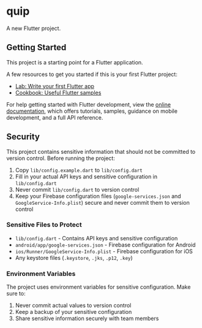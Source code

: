 # quip

A new Flutter project.

## Getting Started

This project is a starting point for a Flutter application.

A few resources to get you started if this is your first Flutter project:

- [Lab: Write your first Flutter app](https://docs.flutter.dev/get-started/codelab)
- [Cookbook: Useful Flutter samples](https://docs.flutter.dev/cookbook)

For help getting started with Flutter development, view the
[online documentation](https://docs.flutter.dev/), which offers tutorials,
samples, guidance on mobile development, and a full API reference.

## Security

This project contains sensitive information that should not be committed to version control. Before running the project:

1. Copy `lib/config.example.dart` to `lib/config.dart`
2. Fill in your actual API keys and sensitive configuration in `lib/config.dart`
3. Never commit `lib/config.dart` to version control
4. Keep your Firebase configuration files (`google-services.json` and `GoogleService-Info.plist`) secure and never commit them to version control

### Sensitive Files to Protect
- `lib/config.dart` - Contains API keys and sensitive configuration
- `android/app/google-services.json` - Firebase configuration for Android
- `ios/Runner/GoogleService-Info.plist` - Firebase configuration for iOS
- Any keystore files (`.keystore`, `.jks`, `.p12`, `.key`)

### Environment Variables
The project uses environment variables for sensitive configuration. Make sure to:
1. Never commit actual values to version control
2. Keep a backup of your sensitive configuration
3. Share sensitive information securely with team members
